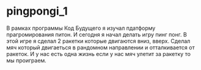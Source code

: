 # pingpongi_1
В рамках программы Код Будущего я изучал пдатформу прагромирования питон. И сегодня я начал делать игру пинг понг. В этой игре я сделал 2 ракетки которые двигаются вниз, вверх. Сделал мяч который двигаеться в рандомном направлении и отталкивается от ракеток. И у нас есть одна жизнь если у нас мяч улетит за ракетку то мы проиграем.
